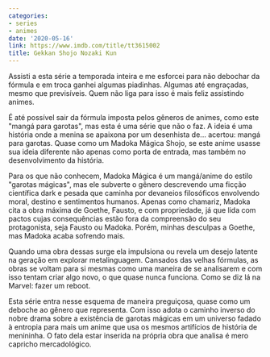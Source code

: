 ```yaml
---
categories:
- series
- animes
date: '2020-05-16'
link: https://www.imdb.com/title/tt3615002
title: Gekkan Shojo Nozaki Kun
---
```


Assisti a esta série a temporada inteira e me esforcei para não debochar da fórmula e em troca ganhei algumas piadinhas. Algumas até engraçadas, mesmo que previsíveis. Quem não liga para isso é mais feliz assistindo animes.

É até possível sair da fórmula imposta pelos gêneros de animes, como este "mangá para garotas", mas esta é uma série que não o faz. A ideia é uma história onde a menina se apaixona por um desenhista de... acertou: mangá para garotas. Quase como um Madoka Mágica Shojo, se este anime usasse sua ideia diferente não apenas como porta de entrada, mas também no desenvolvimento da história.

Para os que não conhecem, Madoka Mágica é um mangá/anime do estilo "garotas mágicas", mas ele subverte o gênero descrevendo uma ficção científica dark e pesada que caminha por devaneios filosóficos envolvendo moral, destino e sentimentos humanos. Apenas como chamariz, Madoka cita a obra máxima de Goethe, Fausto, e com propriedade, já que lida com pactos cujas consequências estão fora da compreensão do seu protagonista, seja Fausto ou Madoka. Porém, minhas desculpas a Goethe, mas Madoka acaba sofrendo mais.

Quando uma obra dessas surge ela impulsiona ou revela um desejo latente na geração em explorar metalinguagem. Cansados das velhas fórmulas, as obras se voltam para si mesmas como uma maneira de se analisarem e com isso tentam criar algo novo, o que quase nunca funciona. Como se diz lá na Marvel: fazer um reboot.

Esta série entra nesse esquema de maneira preguiçosa, quase como um deboche ao gênero que representa. Com isso adota o caminho inverso do nobre drama sobre a existência de garotas mágicas em um universo fadado à entropia para mais um anime que usa os mesmos artifícios de história de menininha. O fato dela estar inserida na própria obra que analisa é mero capricho mercadológico.